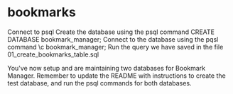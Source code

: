 # bookmarks
Connect to psql
Create the database using the psql command CREATE DATABASE bookmark_manager;
Connect to the database using the pqsl command \c bookmark_manager;
Run the query we have saved in the file 01_create_bookmarks_table.sql

You've now setup and are maintaining two databases for Bookmark Manager. Remember to update the README with instructions to create the test database, and run the psql commands for both databases.
